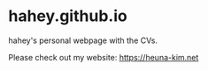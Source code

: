 # hahey.github.io
hahey's personal webpage with the CVs.

Please check out my website: https://heuna-kim.net
